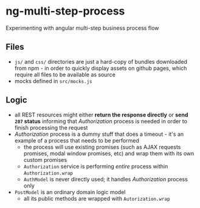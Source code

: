 # ng-multi-step-process

Experimenting with angular multi-step business process flow

## Files

* `js/` and `css/` directories are just a hard-copy of bundles downloaded from npm - in order to quickly display assets on github pages, which require all files to be available as source
* mocks defined in `src/mocks.js`

## Logic

* all REST resources might either **return the response directly** or **send `207` status** informing that *Authorization* process is needed in order to finish processing the request
* *Authorization* process is a dummy stuff that does a timeout - it's an example of a process that needs to be performed
  * the process will use existing promises (such as AJAX requests promises, modal window promises, etc) and wrap them with its own custom promises
  * `Authorization` service is performing *entire* process within `Authorization.wrap`
  * `AuthModel` is never directly used; it handles _Authorization_ process only
* `PostModel` is an ordinary domain logic model
  * all its public methods are wrapped with `Autorization.wrap`

